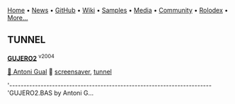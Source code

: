 [Home](https://qb64.com) • [News](/news.html) • [GitHub](/github.html) • [Wiki](/wiki.html) • [Samples](/samples.html) • [Media](/media.html) • [Community](/community.html) • [Rolodex](/rolodex.html) • [More...](/more.html)

## TUNNEL

**[GUJERO2](gujero2/index)** <sup>v2004</sup>

[🐝 Antoni Gual](antoni-gual) 🔗 [screensaver](screensaver), [tunnel](tunnel)

'----------------------------------------------------------------------- 'GUJERO2.BAS by Antoni G...
